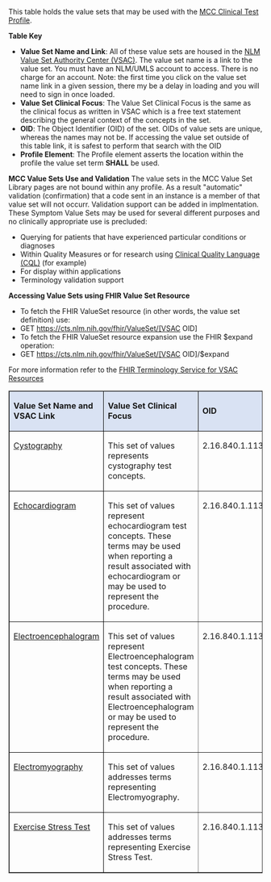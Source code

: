 This table holds the value sets that may be used with the [MCC Clinical Test Profile](StructureDefinition-MCCClinicalResultObservation.html). 

**Table Key**
* **Value Set Name and Link**: All of these value sets are housed in the [NLM Value Set Authority Center (VSAC)](https://vsac.nlm.nih.gov/welcome). The value set name is a link to the value set. You must have an NLM/UMLS account to access. There is no charge for an account. Note: the first time you click on the value set name link in a given session, there my be a delay in loading and you will need to sign in once loaded.
* **Value Set Clinical Focus**: The Value Set Clinical Focus is the same as the clinical focus as written in VSAC which is a free text statement describing the general context of the concepts in the set.
* **OID**: The Object Identifier (OID) of the set. OIDs of value sets are unique, whereas the names may not be. If accessing the value set outside of this table link, it is safest to perform that search with the OID
* **Profile Element**: The Profile element asserts the location within the profile the value set term **SHALL** be used.

**MCC Value Sets Use and Validation**
The value sets in the MCC Value Set Library pages are not bound within any profile. As a result "automatic" validation (confirmation) that a code sent in an instance is a member of that value set will not occurr. Validation support can be added in implmentation. These Symptom Value Sets may be used for several different purposes and no clinically appropriate use is precluded: 
* Querying for patients that have experienced particular conditions or diagnoses
* Within Quality Measures or for research using [Clinical Quality Language (CQL)](http://cql.hl7.org/) (for example)
* For display within applications
* Terminology validation support

**Accessing Value Sets using FHIR Value Set Resource**
* To fetch the FHIR ValueSet resource (in other words, the value set definition) use:
 * GET https://cts.nlm.nih.gov/fhir/ValueSet/[VSAC OID] 
* To fetch the FHIR ValueSet resource expansion use the FHIR $expand operation:
 * GET https://cts.nlm.nih.gov/fhir/ValueSet/[VSAC OID]/$expand 

For more information refer to the [FHIR Terminology Service for VSAC Resources](https://www.nlm.nih.gov/vsac/support/usingvsac/vsacfhirapi.html#:~:text=The%20FHIR%20Terminology%20Service%20for,included%20in%20the%20value%20sets.)

<table border="1" cellspacing="0" style="width:100.0%">
    <tbody>
        <tr>
            <td style="background-color:#d9e2f3; border-color:black; height:15.75pt; width:139.25pt">
                <p><strong>Value Set Name and VSAC Link</strong></p>
            </td>
            <td style="background-color:#d9e2f3; border-color:black; height:15.75pt; width:151.5pt">
                <p><strong>Value Set Clinical Focus</strong></p>
            </td>
            <td style="background-color:#d9e2f3; border-color:black; height:15.75pt; width:78.0pt">
                <p><strong>OID</strong></p>
            </td>
            <td style="background-color:#d9e2f3; border-color:black; height:15.75pt; width:98.75pt">
                <p><strong>Profile Element</strong></p>
            </td>
        </tr>
        <tr>
            <td style="border-color:black; height:15.0pt; vertical-align:top; width:139.25pt">
                <p><a href="https://vsac.nlm.nih.gov/valueset/2.16.840.1.113762.1.4.1222.1583/expansion">Cystography</a></p>
            </td>
            <td style="height:15.0pt; vertical-align:top; width:151.5pt">
                <p>This set of values represents cystography test concepts.</p>
            </td>
            <td style="height:15.0pt; vertical-align:top; width:78.0pt">
                <p>2.16.840.1.113762.1.4.1222.1583</p>
            </td>
            <td style="height:15.0pt; vertical-align:top; width:98.75pt">
                <p>observation.code</p>
            </td>
        </tr>
        <tr>
            <td style="border-color:black; height:15.0pt; vertical-align:top; width:139.25pt">
                <p><a href="https://vsac.nlm.nih.gov/valueset/2.16.840.1.113762.1.4.1222.873/expansion">Echocardiogram</a></p>
            </td>
            <td style="height:15.0pt; vertical-align:top; width:151.5pt">
                <p>This set of values represent echocardiogram test concepts. These terms may be used when reporting a result associated with echocardiogram or may be used to represent the procedure.</p>
            </td>
            <td style="height:15.0pt; vertical-align:top; width:78.0pt">
                <p>2.16.840.1.113762.1.4.1222.873</p>
            </td>
            <td style="height:15.0pt; vertical-align:top; width:98.75pt">
                <p>observation.code</p>
            </td>
        </tr>
        <tr>
            <td style="border-color:black; height:15.0pt; vertical-align:top; width:139.25pt">
                <p><a href="https://vsac.nlm.nih.gov/valueset/2.16.840.1.113762.1.4.1222.968/expansion">Electroencephalogram</a></p>
            </td>
            <td style="height:15.0pt; vertical-align:top; width:151.5pt">
                <p>This set of values represent Electroencephalogram test concepts. These terms may be used when reporting a result associated with Electroencephalogram or may be used to represent the procedure.</p>
            </td>
            <td style="height:15.0pt; vertical-align:top; width:78.0pt">
                <p>2.16.840.1.113762.1.4.1222.968</p>
            </td>
            <td style="height:15.0pt; vertical-align:top; width:98.75pt">
                <p>observation.code</p>
            </td>
        </tr>
        <tr>
            <td style="border-color:black; height:15.0pt; vertical-align:top; width:139.25pt">
                <p><a href="https://vsac.nlm.nih.gov/valueset/2.16.840.1.113762.1.4.1222.967/expansion">Electromyography</a></p>
            </td>
            <td style="height:15.0pt; vertical-align:top; width:151.5pt">
                <p>This set of values addresses terms representing Electromyography.</p>
            </td>
            <td style="height:15.0pt; vertical-align:top; width:78.0pt">
                <p>2.16.840.1.113762.1.4.1222.967</p>
            </td>
            <td style="height:15.0pt; vertical-align:top; width:98.75pt">
                <p>observation.code</p>
            </td>
        </tr>
        <tr>
            <td style="border-color:black; height:30.0pt; vertical-align:top; width:139.25pt">
                <p><a href="https://vsac.nlm.nih.gov/valueset/2.16.840.1.113762.1.4.1222.969/expansion">Exercise Stress Test</a></p>
            </td>
            <td style="height:30.0pt; vertical-align:top; width:151.5pt">
                <p>This set of values addresses terms representing Exercise Stress Test.</p>
            </td>
            <td style="height:30.0pt; vertical-align:top; width:78.0pt">
                <p>2.16.840.1.113762.1.4.1222.969</p>
            </td>
            <td style="height:30.0pt; vertical-align:top; width:98.75pt">
                <p>observation.code</p>
            </td>
        </tr>
    </tbody>
</table>
